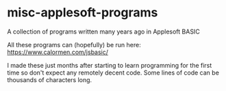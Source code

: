 # misc-applesoft-programs
A collection of programs written many years ago in Applesoft BASIC

All these programs can (hopefully) be run here: https://www.calormen.com/jsbasic/

I made these just months after starting to learn programming for the first time so don't expect any remotely decent code.
Some lines of code can be thousands of characters long.
